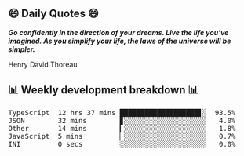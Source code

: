 ## 😄 Daily Quotes 😄

_**Go confidently in the direction of your dreams. Live the life you've imagined. As you simplify your life, the laws of the universe will be simpler.**_

Henry David Thoreau



## 📊 Weekly development breakdown 📊

<pre>TypeScript  12 hrs 37 mins ███████████████████▋░  93.5%
JSON        32 mins        ▊░░░░░░░░░░░░░░░░░░░░   4.0%
Other       14 mins        ▎░░░░░░░░░░░░░░░░░░░░   1.8%
JavaScript  5 mins         ▏░░░░░░░░░░░░░░░░░░░░   0.7%
INI         0 secs         ░░░░░░░░░░░░░░░░░░░░░   0.0%</pre>